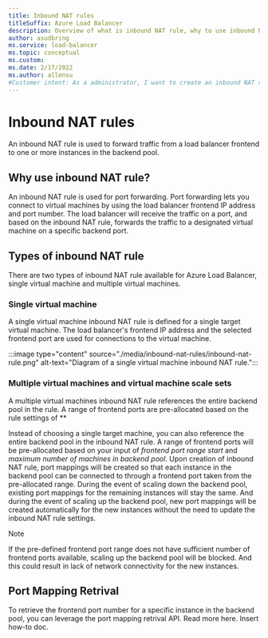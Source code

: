 ```yaml
---
title: Inbound NAT rules
titleSuffix: Azure Load Balancer
description: Overview of what is inbound NAT rule, why to use inbound NAT rule, and how to use inbound NAT rule.
author: asudbring
ms.service: load-balancer
ms.topic: conceptual
ms.custom:
ms.date: 2/17/2022
ms.author: allensu
#Customer intent: As a administrator, I want to create an inbound NAT rule so that I can forward a port to a virtual machine in the backend pool of an Azure Load Balancer.
---
```


# Inbound NAT rules

An inbound NAT rule is used to forward traffic from a load balancer frontend to one or more instances in the backend pool.

## Why use inbound NAT rule?

An inbound NAT rule is used for port forwarding. Port forwarding lets you connect to virtual machines by using the load balancer frontend IP address and port number. The load balancer will receive the traffic on a port, and based on the inbound NAT rule, forwards the traffic to a designated virtual machine on a specific backend port. 

## Types of inbound NAT rule

There are two types of inbound NAT rule available for Azure Load Balancer, single virtual machine and multiple virtual machines.

### Single virtual machine

A single virtual machine inbound NAT rule is defined for a single target virtual machine. The load balancer's frontend IP address and the selected frontend port are used for connections to the virtual machine.

:::image type="content" source="./media/inbound-nat-rules/inbound-nat-rule.png" alt-text="Diagram of a single virtual machine inbound NAT rule.":::

### Multiple virtual machines and virtual machine scale sets

A multiple virtual machines inbound NAT rule references the entire backend pool in the rule. A range of frontend ports are pre-allocated based on the rule settings of **

Instead of choosing a single target machine, you can also reference the entire backend pool in the inbound NAT rule. A range of frontend ports will be pre-allocated based on your input of *frontend port range start* and *maximum number of machines in backend pool*. Upon creation of inbound NAT rule, port mappings will be created so that each instance in the backend pool can be connected to through a frontend port taken from the pre-allocated range. During the event of scaling down the backend pool, existing port mappings for the remaining instances will stay the same. And during the event of scaling up the backend pool, new port mappings will be created automatically for the new instances without the need to update the inbound NAT rule settings.

>[!NOTE]
> If the pre-defined frontend port range does not have sufficient number of frontend ports available, scaling up the backend pool will be blocked. And this could result in lack of network connectivity for the new instances. 


## Port Mapping Retrival
To retrieve the frontend port number for a specific instance in the backend pool, you can leverage the port mapping retrival API. 
Read more here. Insert how-to doc.
